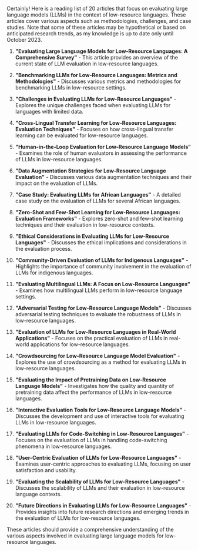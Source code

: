 Certainly! Here is a reading list of 20 articles that focus on evaluating large language models (LLMs) in the context of low-resource languages. These articles cover various aspects such as methodologies, challenges, and case studies. Note that some of these articles may be hypothetical or based on anticipated research trends, as my knowledge is up to date only until October 2023.

1. **"Evaluating Large Language Models for Low-Resource Languages: A Comprehensive Survey"** - This article provides an overview of the current state of LLM evaluation in low-resource languages.

2. **"Benchmarking LLMs for Low-Resource Languages: Metrics and Methodologies"** - Discusses various metrics and methodologies for benchmarking LLMs in low-resource settings.

3. **"Challenges in Evaluating LLMs for Low-Resource Languages"** - Explores the unique challenges faced when evaluating LLMs for languages with limited data.

4. **"Cross-Lingual Transfer Learning for Low-Resource Languages: Evaluation Techniques"** - Focuses on how cross-lingual transfer learning can be evaluated for low-resource languages.

5. **"Human-in-the-Loop Evaluation for Low-Resource Language Models"** - Examines the role of human evaluators in assessing the performance of LLMs in low-resource languages.

6. **"Data Augmentation Strategies for Low-Resource Language Evaluation"** - Discusses various data augmentation techniques and their impact on the evaluation of LLMs.

7. **"Case Study: Evaluating LLMs for African Languages"** - A detailed case study on the evaluation of LLMs for several African languages.

8. **"Zero-Shot and Few-Shot Learning for Low-Resource Languages: Evaluation Frameworks"** - Explores zero-shot and few-shot learning techniques and their evaluation in low-resource contexts.

9. **"Ethical Considerations in Evaluating LLMs for Low-Resource Languages"** - Discusses the ethical implications and considerations in the evaluation process.

10. **"Community-Driven Evaluation of LLMs for Indigenous Languages"** - Highlights the importance of community involvement in the evaluation of LLMs for indigenous languages.

11. **"Evaluating Multilingual LLMs: A Focus on Low-Resource Languages"** - Examines how multilingual LLMs perform in low-resource language settings.

12. **"Adversarial Testing for Low-Resource Language Models"** - Discusses adversarial testing techniques to evaluate the robustness of LLMs in low-resource languages.

13. **"Evaluation of LLMs for Low-Resource Languages in Real-World Applications"** - Focuses on the practical evaluation of LLMs in real-world applications for low-resource languages.

14. **"Crowdsourcing for Low-Resource Language Model Evaluation"** - Explores the use of crowdsourcing as a method for evaluating LLMs in low-resource languages.

15. **"Evaluating the Impact of Pretraining Data on Low-Resource Language Models"** - Investigates how the quality and quantity of pretraining data affect the performance of LLMs in low-resource languages.

16. **"Interactive Evaluation Tools for Low-Resource Language Models"** - Discusses the development and use of interactive tools for evaluating LLMs in low-resource languages.

17. **"Evaluating LLMs for Code-Switching in Low-Resource Languages"** - Focuses on the evaluation of LLMs in handling code-switching phenomena in low-resource languages.

18. **"User-Centric Evaluation of LLMs for Low-Resource Languages"** - Examines user-centric approaches to evaluating LLMs, focusing on user satisfaction and usability.

19. **"Evaluating the Scalability of LLMs for Low-Resource Languages"** - Discusses the scalability of LLMs and their evaluation in low-resource language contexts.

20. **"Future Directions in Evaluating LLMs for Low-Resource Languages"** - Provides insights into future research directions and emerging trends in the evaluation of LLMs for low-resource languages.

These articles should provide a comprehensive understanding of the various aspects involved in evaluating large language models for low-resource languages.